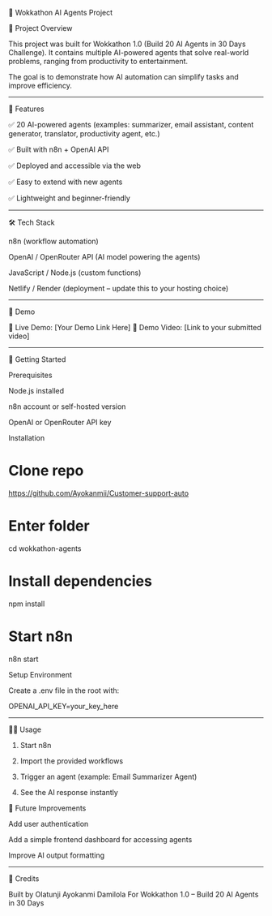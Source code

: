 🚀 Wokkathon AI Agents Project

📌 Project Overview

This project was built for Wokkathon 1.0 (Build 20 AI Agents in 30 Days Challenge).
It contains multiple AI-powered agents that solve real-world problems, ranging from productivity to entertainment.

The goal is to demonstrate how AI automation can simplify tasks and improve efficiency.


---

🧠 Features

✅ 20 AI-powered agents (examples: summarizer, email assistant, content generator, translator, productivity agent, etc.)

✅ Built with n8n + OpenAI API

✅ Deployed and accessible via the web

✅ Easy to extend with new agents

✅ Lightweight and beginner-friendly



---

🛠️ Tech Stack

n8n (workflow automation)

OpenAI / OpenRouter API (AI model powering the agents)

JavaScript / Node.js (custom functions)

Netlify / Render (deployment – update this to your hosting choice)



---

📸 Demo

🔗 Live Demo: [Your Demo Link Here]
🎥 Demo Video: [Link to your submitted video]


---

🚀 Getting Started

Prerequisites

Node.js installed

n8n account or self-hosted version

OpenAI or OpenRouter API key


Installation

# Clone repo
https://github.com/Ayokanmii/Customer-support-auto

# Enter folder
cd wokkathon-agents

# Install dependencies
npm install

# Start n8n
n8n start

Setup Environment

Create a .env file in the root with:

OPENAI_API_KEY=your_key_here


---

🧑‍💻 Usage

1. Start n8n


2. Import the provided workflows


3. Trigger an agent (example: Email Summarizer Agent)


4. See the AI response instantly

📌 Future Improvements

Add user authentication

Add a simple frontend dashboard for accessing agents

Improve AI output formatting



---

🙌 Credits

Built by Olatunji Ayokanmi Damilola
For Wokkathon 1.0 – Build 20 AI Agents in 30 Days
